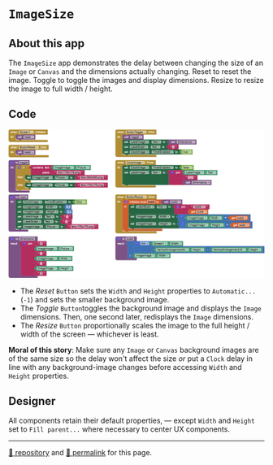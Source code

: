 # `ImageSize`

## About this app

The `ImageSize` app demonstrates the delay between changing the size of an `Image` or `Canvas` and the dimensions actually changing. Reset to reset the image. Toggle to toggle the images and display dimensions. Resize to resize the image to full width / height.

## Code

![ImageSize blocks](./ImageSize.png)

- The *Reset* `Button` sets the `Width` and `Height` properties to `Automatic...` (`-1`) and sets the smaller background image.
- The *Toggle* `Button`toggles the background image and displays the `Image` dimensions. Then, one second later, redisplays the `Image` dimensions.
- The *Resize* `Button` proportionally scales the image to the full height / width of the screen &mdash; whichever is least.

**Moral of this story**: Make sure any `Image` or `Canvas` background images are of the same size so the delay won't affect the size *or* put a `Clock` delay in line with any background-image changes before accessing `Width` and `Height` properties.

## Designer

All components retain their default properties, &mdash; except `Width` and `Height` set to `Fill parent...` where necessary to center UX components.

<hr>

[:nut_and_bolt: repository](https://github.com/psb-david-petty/mit-app-inventor/tree/master/ImageSize) and [&#128279; permalink](https://psb-david-petty.github.io/mit-app-inventor/ImageSize/) for this page.
